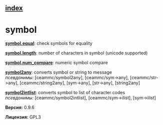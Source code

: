 [index](index.html) 
---

# symbol




[**symbol.equal**](symbol.equal.html): check symbols for equality 

[**symbol.length**](symbol.length.html): number of characters in symbol (unicode supported) 

[**symbol.num_compare**](symbol.num_compare.html): numeric symbol compare 

[**symbol2any**](symbol2any.html): converts symbol or string to message <br>
_псевдонимы:_ \[ceammc/symbol2any\], \[ceammc/sym-&gt;any\], \[ceammc/str-&gt;any\], \[ceammc/string2any\], \[sym-&gt;any\], \[str-&gt;any\], \[string2any\]


[**symbol2intlist**](symbol2intlist.html): converts symbol to list of character codes <br>
_псевдонимы:_ \[ceammc/symbol2intlist\], \[ceammc/sym-&gt;ilist\], \[sym-&gt;ilist\]



**Версия:** 0.9.6

**Лицензия:** GPL3
